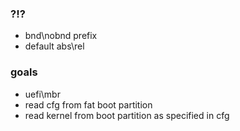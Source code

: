 ### ?!?

- bnd\nobnd prefix
- default abs\rel

### goals

- uefi\mbr
- read cfg from fat boot partition
- read kernel from boot partition as specified in cfg


